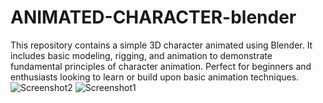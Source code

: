 # ANIMATED-CHARACTER-blender
This repository contains a simple 3D character animated using Blender. It includes basic modeling, rigging, and animation to demonstrate fundamental principles of character animation. Perfect for beginners and enthusiasts looking to learn or build upon basic animation techniques.
![Screenshot2](https://github.com/dqwe223/ANIMATED-CHARACTER-blender/assets/145695697/c1657db2-7dcd-44a4-bc5b-9644e75c1ebb)
![Screenshot1](https://github.com/dqwe223/ANIMATED-CHARACTER-blender/assets/145695697/d97e944e-d9f2-416d-a76d-18cc78913528)
